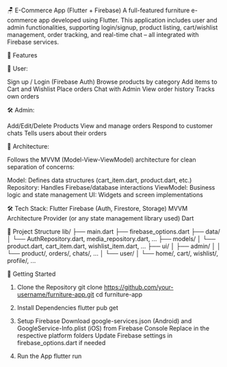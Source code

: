 🪑 E-Commerce App (Flutter + Firebase)
A full-featured furniture e-commerce app developed using Flutter. This application includes user and admin functionalities, supporting login/signup, product listing, cart/wishlist management, order tracking, and real-time chat – all integrated with Firebase services.

📱 Features

👥 User:

Sign up / Login (Firebase Auth)
Browse products by category
Add items to Cart and Wishlist
Place orders
Chat with Admin
View order history
Tracks own orders

🛠️ Admin:

Add/Edit/Delete Products
View and manage orders
Respond to customer chats
Tells users about their orders

🧱 Architecture:

Follows the MVVM (Model-View-ViewModel) architecture for clean separation of concerns:

Model: Defines data structures (cart_item.dart, product.dart, etc.)
Repository: Handles Firebase/database interactions
ViewModel: Business logic and state management
UI: Widgets and screen implementations

🛠️ Tech Stack:
Flutter
Firebase (Auth, Firestore, Storage)
MVVM Architecture
Provider (or any state management library used)
Dart

📂 Project Structure
lib/
├── main.dart
├── firebase_options.dart
├── data/
│   └── AuthRepository.dart, media_repository.dart, ...
├── models/
│   └── product.dart, cart_item.dart, wishlist_item.dart, ...
├── ui/
│   ├── admin/
│   │   └── product/, orders/, chats/, ...
│   └── user/
│       └── home/, cart/, wishlist/, profile/, ...

🚀 Getting Started
1. Clone the Repository
git clone https://github.com/your-username/furniture-app.git
cd furniture-app
2. Install Dependencies
flutter pub get
3. Setup Firebase
Download google-services.json (Android) and GoogleService-Info.plist (iOS) from Firebase Console
Replace in the respective platform folders
Update Firebase settings in firebase_options.dart if needed

5. Run the App
   flutter run
   



